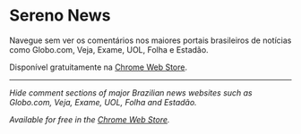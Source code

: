 # Sereno News
Navegue sem ver os comentários nos maiores portais brasileiros de notícias como Globo.com, Veja, Exame, UOL, Folha e Estadão.

Disponível gratuitamente na [Chrome Web Store](http://sereno.news).

---

_Hide comment sections of major Brazilian news websites such as Globo.com, Veja, Exame, UOL, Folha and Estadão._

_Available for free in the [Chrome Web Store](http://sereno.news)._
